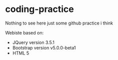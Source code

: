 # coding-practice

Nothing to see here just some github practice i think

Webiste based on:

<ul>
  
<li>JQuery version 3.5.1</li> 
<li>Bootstrap version v5.0.0-beta1</li> 
<li>HTML 5</li>
  </ul>

